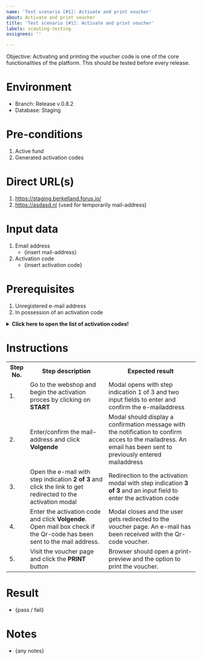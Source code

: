```yaml
---
name: 'Test scenario [#1]: Activate and print voucher'
about: Activate and print voucher
title: 'Test scenario [#1]: Activate and print voucher'
labels: scauting-testing
assignees: ''

---
```


Objective: Activating and printing the voucher code is one of the core functionalities of the platform. This should be tested before every release.

# Environment

* Branch: Release v.0.8.2
* Database: Staging

# Pre-conditions

1. Active fund
2. Generated activation codes 

# Direct URL(s)

1. https://staging.berkelland.forus.io/
2. https://asdasd.nl (used for temporarily mail-address)

# Input data

1. Email address
    * {insert mail-address}
2. Activation code
    * {insert activation code}

# Prerequisites

1. Unregistered e-mail address
2. In possession of an activation code

**<details><summary> Click here to open the list of activation codes!</summary>**

| Activation codes | Used? |
|----------------|-----------|
| 88b0-c244      |           |
| c8e5-0ea4      |           |
| 93ea-76e0      |           |
| 1b7c-1cef     |           |
| 8290-9ba1      |           |
| a1dc-3f6f     |           |
| 23f0-8c19      |           |
| c03c-3110    |      x     |
| 8339-83c9    |           |

</details>

# Instructions

<table>
<tr><th>Step No.</th><th>Step description</th><th>Expected result</th></tr>
<tr><td>1.</td><td>Go to the webshop and begin the activation proces by clicking on <b>START<b></td><td>Modal opens with step indication 1 of 3 and two input fields to enter and confirm the e-mailaddress</td></tr>
<tr><td>2.</td><td>Enter/confirm the mail-address and click <b>Volgende</b></td><td>Modal should display a confirmation message with the notification to confirm acces to the mailadress. An email has been sent to previously entered mailaddress</td></tr>
<tr><td>3.</td><td>Open the e-mail with step indication <b>2 of 3</b> and click the link to get redirected to the activation modal</td><td>Redirection to the activation modal with step indication <b>3 of 3</b> and an input field to enter the activation code </td></tr>
<tr><td>4.</td><td>Enter the activation code and click <b>Volgende</b>. Open mail box check if the Qr-code has been sent to the mail address.</td><td>Modal closes and the user gets redirected to the voucher page. An e-mail has been received with the Qr-code voucher.</td></tr>
<tr><td>5.</td><td>Visit the voucher page and click the <b>PRINT</b> button</td><td>Browser should open a print-preview and the option to print the voucher.</td></tr>
</table>

# Result

* {pass / fail}

# Notes

* {any notes}
